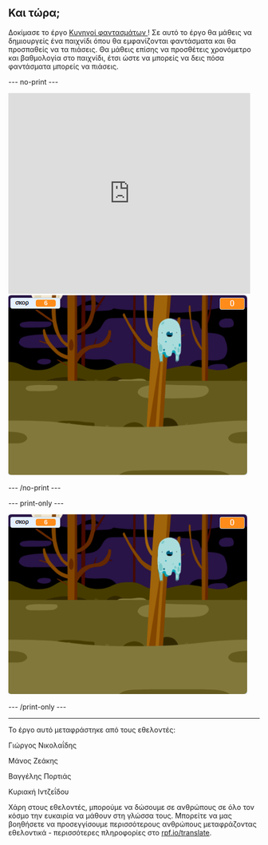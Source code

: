 ## Και τώρα;

Δοκίμασε το έργο [Κυνηγοί φαντασμάτων ](https://projects.raspberrypi.org/el-GR/projects/ghostbusters?utm_source=pathway&utm_medium=whatnext&utm_campaign=projects)! Σε αυτό το έργο θα μάθεις να δημιουργείς ένα παιχνίδι όπου θα εμφανίζονται φαντάσματα και θα προσπαθείς να τα πιάσεις. Θα μάθεις επίσης να προσθέτεις χρονόμετρο και βαθμολογία στο παιχνίδι, έτσι ώστε να μπορείς να δεις πόσα φαντάσματα μπορείς να πιάσεις.

--- no-print ---

<div class="scratch-preview">
  <iframe allowtransparency="true" width="485" height="402" src="https://scratch.mit.edu/projects/embed/276874679/?autostart=false" frameborder="0" scrolling="no"></iframe>
  <img src="images/ghostbusters-static.png">
</div>

--- /no-print ---

--- print-only ---

![showcase](images/ghostbusters-static.png)

--- /print-only ---

***

Το έργο αυτό μεταφράστηκε από τους εθελοντές:

Γιώργος Νικολαΐδης

Μάνος Ζεάκης

Βαγγέλης Πορτιάς

Κυριακή Ιντζεΐδου

Χάρη στους εθελοντές, μπορούμε να δώσουμε σε ανθρώπους σε όλο τον κόσμο την ευκαιρία να μάθουν στη γλώσσα τους. Μπορείτε να μας βοηθήσετε να προσεγγίσουμε περισσότερους ανθρώπους μεταφράζοντας εθελοντικά - περισσότερες πληροφορίες στο [rpf.io/translate](https://rpf.io/translate).
